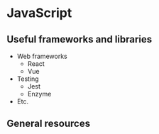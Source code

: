 # JavaScript


## Useful frameworks and libraries

* Web frameworks
  * React
  * Vue
* Testing
  * Jest
  * Enzyme
* Etc.

## General resources